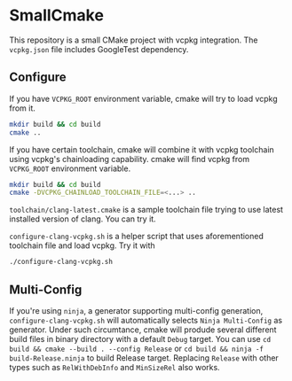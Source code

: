 # SmallCmake

This repository is a small CMake project with vcpkg integration.
The `vcpkg.json` file includes GoogleTest dependency.

## Configure

If you have `VCPKG_ROOT` environment variable, cmake will try to load vcpkg from it.
```Bash
mkdir build && cd build 
cmake ..
```

If you have certain toolchain, cmake will combine it with vcpkg toolchain using vcpkg's chainloading capability.
cmake will find vcpkg from `VCPKG_ROOT` environment variable.
```Bash
mkdir build && cd build 
cmake -DVCPKG_CHAINLOAD_TOOLCHAIN_FILE=<...> ..
```

`toolchain/clang-latest.cmake` is a sample toolchain file trying to use latest installed version of clang.
You can try it.

`configure-clang-vcpkg.sh` is a helper script that uses aforementioned toolchain file and load vcpkg.
Try it with
```Bash
./configure-clang-vcpkg.sh
```

## Multi-Config

If you're using `ninja`, a generator supporting multi-config generation,
`configure-clang-vcpkg.sh` will automatically selects `Ninja Multi-Config`
as generator. Under such circumtance, cmake will produde several different
build files in binary directory with a default `Debug` target.
You can use `cd build && cmake --build . --config Release` or 
`cd build && ninja -f build-Release.ninja` to build Release target.
Replacing `Release` with other types such as `RelWithDebInfo` and `MinSizeRel`
also works.
